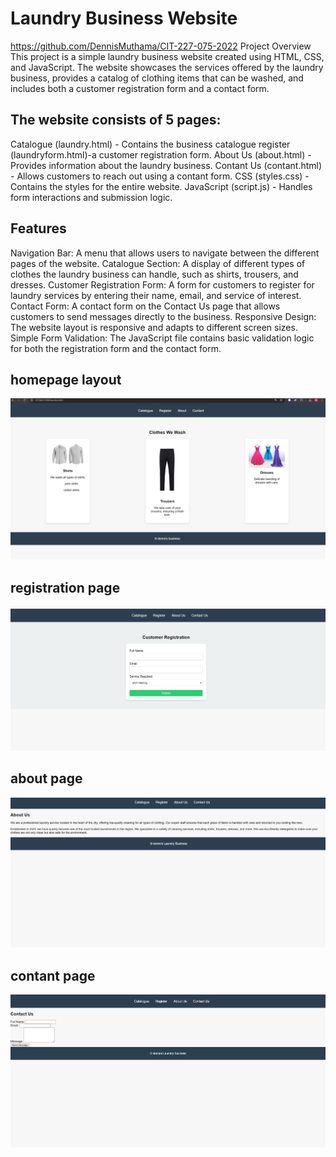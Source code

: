 # Laundry Business Website
https://github.com/DennisMuthama/CIT-227-075-2022
Project Overview
This project is a simple laundry business website created using HTML, CSS, and JavaScript. The website showcases the services offered by the laundry business, provides a catalog of clothing items that can be washed, and includes both a customer registration form and a contact form.

## The website consists of 5 pages:

Catalogue (laundry.html) - Contains the business catalogue 
register (laundryform.html)-a customer registration form.
About Us (about.html) - Provides information about the laundry business.
Contant Us (contant.html) - Allows customers to reach out using a contant form.
CSS (styles.css) - Contains the styles for the entire website.
JavaScript (script.js) - Handles form interactions and submission logic.

## Features
Navigation Bar: A menu that allows users to navigate between the different pages of the website.
Catalogue Section: A display of different types of clothes the laundry business can handle, such as shirts, trousers, and dresses.
Customer Registration Form: A form for customers to register for laundry services by entering their name, email, and service of interest.
Contact Form: A contact form on the Contact Us page that allows customers to send messages directly to the business.
Responsive Design: The website layout is responsive and adapts to different screen sizes.
Simple Form Validation: The JavaScript file contains basic validation logic for both the registration form and the contact form.  

## homepage layout
![" homepage"](./homepage.png)

## registration page
![" registerpage"](./registerpage.png)

## about page 
!["about us page "](./aboutPage.png)

## contant page 
!["contant us page "](./contactPage.png)